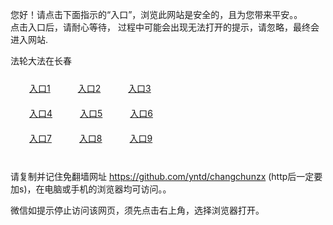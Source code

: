 您好！请点击下面指示的“入口”，浏览此网站是安全的，且为您带来平安。。 <br/>
点击入口后，请耐心等待， 过程中可能会出现无法打开的提示，请忽略，最终会进入网站. </br>

法轮大法在长春<br/>
<div style="padding:10px"><a style="margin:20px" target="_blank" href="https://d25a3m9xn6egi3.cloudfront.net/2Qpsp?ktems" id="ccLink1" rel="nofollow">入口1</a> <a target="_blank" style="margin:20px" href="https://d12gs8r5rbxjdc.cloudfront.net/2Qpsp?gsdvwhp" id="ccLink2" rel="nofollow">入口2</a> <a style="margin:20px" target="_blank" href="https://d3ojd8yl1lp1o5.cloudfront.net/2Qpsp?vaach" id="ccLink3" rel="nofollow">入口3</a></div>

<div style="padding:10px" ><a style="margin:20px" target="_blank" href="https://d25a3m9xn6egi3.cloudfront.net/2Qpsp?ktems" id="ccLink4" rel="nofollow">入口4</a> <a style="margin:20px" href="https://d12gs8r5rbxjdc.cloudfront.net/2Qpsp?gsdvwhp" target="_blank" id="ccLink5" rel="nofollow">入口5</a> <a style="margin:20px" href="https://d3ojd8yl1lp1o5.cloudfront.net/2Qpsp?vaach" target="_blank" id="ccLink6" rel="nofollow">入口6</a></div>

<div style="padding:10px"><a style="margin:20px" target="_blank" href="https://d25a3m9xn6egi3.cloudfront.net/2Qpsp?ktems" id="ccLink7" rel="nofollow">入口7</a> <a style="margin:20px" href="https://d12gs8r5rbxjdc.cloudfront.net/2Qpsp?gsdvwhp" target="_blank" id="ccLink8" rel="nofollow">入口8</a> <a style="margin:20px" target="_blank" href="https://d3ojd8yl1lp1o5.cloudfront.net/2Qpsp?vaach" id="ccLink9" rel="nofollow">入口9</a></div>

<br/>



请复制并记住免翻墙网址 https://github.com/yntd/changchunzx (http后一定要加s)，在电脑或手机的浏览器均可访问。。<br/>

微信如提示停止访问该网页，须先点击右上角，选择浏览器打开。
